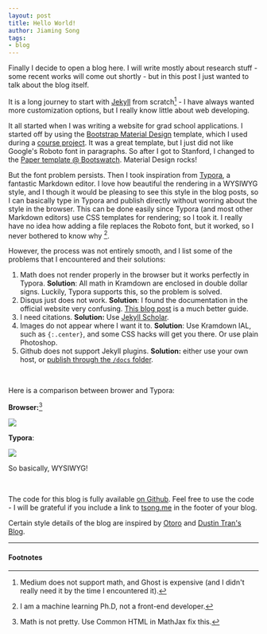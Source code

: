 ```yaml
---
layout: post
title: Hello World!
author: Jiaming Song
tags:
- blog
---
```


Finally I decide to open a blog here. I will write mostly about research stuff - some recent works will come out shortly - but in this post I just wanted to talk about the blog itself.

It is a long journey to start with [Jekyll](https://jekyllrb.com) from scratch[^medium] - I have always wanted more customization options, but I really know little about web developing.

It all started when I was writing a website for grad school applications. I started off by using the [Bootstrap Material Design](http://fezvrasta.github.io/bootstrap-material-design/) template, which I used during a [course project](http://tsong.me/projects/biopedia/). It was a great template, but I just did not like Google's Roboto font in paragraphs. So after I got to Stanford, I changed to the [Paper template @ Bootswatch](https://bootswatch.com/paper/). Material Design rocks!

But the font problem persists. Then I took inspiration from [Typora](https://typora.io), a fantastic Markdown editor. I love how beautiful the rendering in a WYSIWYG style, and I though it would be pleasing to see this style in the blog posts, so I can basically type in Typora and publish directly without worring about the style in the browser. This can be done easily since Typora (and most other Markdown editors) use CSS templates for rendering; so I took it. I really have no idea how adding a file replaces the Roboto font, but it worked, so I never bothered to know why [^phd].

However, the process was not entirely smooth, and I list some of the problems that I encountered and their solutions:

1. Math does not render properly in the browser but it works perfectly in Typora. **Solution**: All math in Kramdown are enclosed in double dollar signs. Luckily, Typora supports this, so the problem is solved.
2. Disqus just does not work. **Solution**: I found the documentation in the official website very confusing. [This blog post](http://www.perfectlyrandom.org/2014/06/29/adding-disqus-to-your-jekyll-powered-github-pages/) is a much better guide.
3. I need citations. **Solution:** Use [Jekyll Scholar](https://github.com/inukshuk/jekyll-scholar). 
4. Images do not appear where I want it to. **Solution**: Use Kramdown IAL, such as `{:.center}`, and some CSS hacks will get you there. Or use plain Photoshop.
5. Github does not support Jekyll plugins. **Solution:** either use your own host, or [publish through the `/docs` folder](https://help.github.com/articles/configuring-a-publishing-source-for-github-pages/#publishing-your-github-pages-site-from-a-docs-folder-on-your-master-branch).



<br/>

Here is a comparison between brower and Typora:

**Browser:**[^mathjax]

![]({{site.baseurl}}/public/img/blog/browser.png)

**Typora**:

![]({{site.baseurl}}/public/img/blog/typora.png)

So basically, WYSIWYG!



<br/>

The code for this blog is fully available [on Github](https://github.com/jiamings/tsong.me). Feel free to use the code - I will be grateful if you include a link to [tsong.me](http://tsong.me) in the footer of your blog.

Certain style details of the blog are inspired by [Otoro](http://blog.otoro.net/) and [Dustin Tran's Blog](http://dustintran.com/blog/).

<hr/>

#### Footnotes

[^medium]: Medium does not support math, and Ghost is expensive (and I didn't really need it by the time I encountered it).
[^mathjax]: Math is not pretty. Use Common HTML in MathJax fix this.
[^phd]: I am a machine learning Ph.D, not a front-end developer.

 